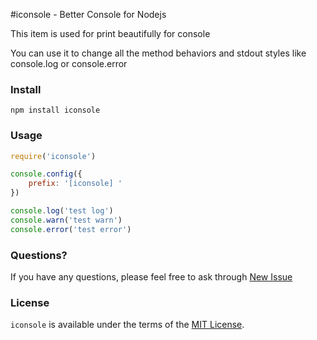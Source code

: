#iconsole - Better Console for Nodejs

This item is used for print beautifully for console

You can use it to change all the method behaviors and stdout styles like console.log or console.error

### Install

```
npm install iconsole
```

### Usage

```javascript
require('iconsole')

console.config({
    prefix: '[iconsole] '
})

console.log('test log')
console.warn('test warn')
console.error('test error')
```

### Questions?

If you have any questions, please feel free to ask through [New Issue](https://github.com/crazyhoppper/iconsole/issues/new)

### License

`iconsole` is available under the terms of the [MIT License](https://github.com/crazyhoppper/iconsole/blob/master/LICENSE.md).